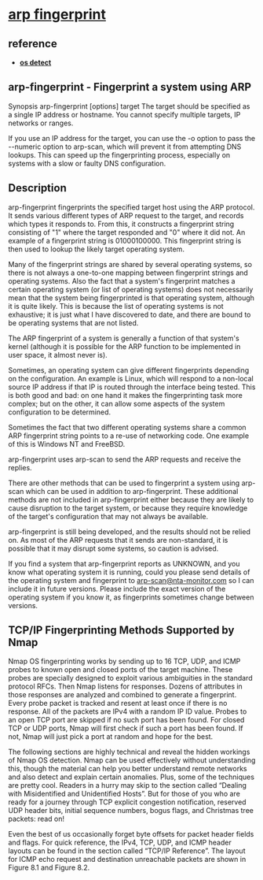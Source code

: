 # **[arp fingerprint](https://linux.die.net/man/1/arp-fingerprint)**

## reference

- **[os detect](https://nmap.org/book/osdetect-methods.html)**

## arp-fingerprint - Fingerprint a system using ARP

Synopsis
arp-fingerprint [options] target
The target should be specified as a single IP address or hostname. You cannot specify multiple targets, IP networks or ranges.

If you use an IP address for the target, you can use the -o option to pass the --numeric option to arp-scan, which will prevent it from attempting DNS lookups. This can speed up the fingerprinting process, especially on systems with a slow or faulty DNS configuration.

## Description

arp-fingerprint fingerprints the specified target host using the ARP protocol.
It sends various different types of ARP request to the target, and records which types it responds to. From this, it constructs a fingerprint string consisting of "1" where the target responded and "0" where it did not. An example of a fingerprint string is 01000100000. This fingerprint string is then used to lookup the likely target operating system.

Many of the fingerprint strings are shared by several operating systems, so there is not always a one-to-one mapping between fingerprint strings and operating systems. Also the fact that a system's fingerprint matches a certain operating system (or list of operating systems) does not necessarily mean that the system being fingerprinted is that operating system, although it is quite likely. This is because the list of operating systems is not exhaustive; it is just what I have discovered to date, and there are bound to be operating systems that are not listed.

The ARP fingerprint of a system is generally a function of that system's kernel (although it is possible for the ARP function to be implemented in user space, it almost never is).

Sometimes, an operating system can give different fingerprints depending on the configuration. An example is Linux, which will respond to a non-local source IP address if that IP is routed through the interface being tested. This is both good and bad: on one hand it makes the fingerprinting task more complex; but on the other, it can allow some aspects of the system configuration to be determined.

Sometimes the fact that two different operating systems share a common ARP fingerprint string points to a re-use of networking code. One example of this is Windows NT and FreeBSD.

arp-fingerprint uses arp-scan to send the ARP requests and receive the replies.

There are other methods that can be used to fingerprint a system using arp-scan which can be used in addition to arp-fingerprint. These additional methods are not included in arp-fingerprint either because they are likely to cause disruption to the target system, or because they require knowledge of the target's configuration that may not always be available.

arp-fingerprint is still being developed, and the results should not be relied on. As most of the ARP requests that it sends are non-standard, it is possible that it may disrupt some systems, so caution is advised.

If you find a system that arp-fingerprint reports as UNKNOWN, and you know what operating system it is running, could you please send details of the operating system and fingerprint to <arp-scan@nta-monitor.com> so I can include it in future versions. Please include the exact version of the operating system if you know it, as fingerprints sometimes change between versions.

## TCP/IP Fingerprinting Methods Supported by Nmap

Nmap OS fingerprinting works by sending up to 16 TCP, UDP, and ICMP probes to known open and closed ports of the target machine. These probes are specially designed to exploit various ambiguities in the standard protocol RFCs. Then Nmap listens for responses. Dozens of attributes in those responses are analyzed and combined to generate a fingerprint. Every probe packet is tracked and resent at least once if there is no response. All of the packets are IPv4 with a random IP ID value. Probes to an open TCP port are skipped if no such port has been found. For closed TCP or UDP ports, Nmap will first check if such a port has been found. If not, Nmap will just pick a port at random and hope for the best.

The following sections are highly technical and reveal the hidden workings of Nmap OS detection. Nmap can be used effectively without understanding this, though the material can help you better understand remote networks and also detect and explain certain anomalies. Plus, some of the techniques are pretty cool. Readers in a hurry may skip to the section called “Dealing with Misidentified and Unidentified Hosts”. But for those of you who are ready for a journey through TCP explicit congestion notification, reserved UDP header bits, initial sequence numbers, bogus flags, and Christmas tree packets: read on!

Even the best of us occasionally forget byte offsets for packet header fields and flags. For quick reference, the IPv4, TCP, UDP, and ICMP header layouts can be found in the section called “TCP/IP Reference”. The layout for ICMP echo request and destination unreachable packets are shown in Figure 8.1 and Figure 8.2.
